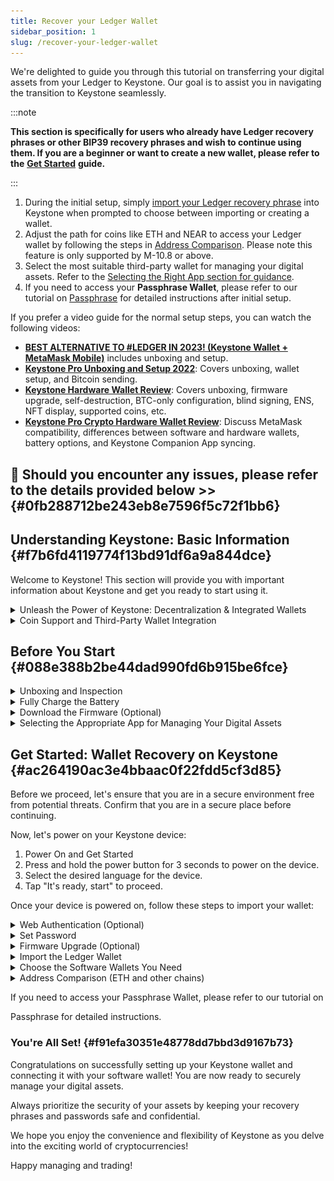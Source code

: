 ```yaml
---
title: Recover your Ledger Wallet
sidebar_position: 1
slug: /recover-your-ledger-wallet
---
```




We're delighted to guide you through this tutorial on transferring your digital assets from your Ledger to Keystone. Our goal is to assist you in navigating the transition to Keystone seamlessly.


:::note


**This section is specifically for users who already have Ledger recovery phrases or other BIP39 recovery phrases and wish to continue using them. If you are a beginner or want to create a new wallet, please refer to the** [**Get Started**](https://support.keyst.one/getting-started/setting-up-keystone-new) **guide.**


:::

1. During the initial setup, simply [import your Ledger recovery phrase](notion://www.notion.so/o/-MVoz_IYFQgJOaCIqOIM/s/rQXQQRT6etffwhkFpfZG/~/changes/214/advanced-features/recovery-phrase/recover-your-ledger-wallet#import-the-ledger-wallet) into Keystone when prompted to choose between importing or creating a wallet.
1. Adjust the path for coins like ETH and NEAR to access your Ledger wallet by following the steps in [Address Comparison](notion://www.notion.so/o/-MVoz_IYFQgJOaCIqOIM/s/rQXQQRT6etffwhkFpfZG/~/changes/214/advanced-features/recovery-phrase/recover-your-ledger-wallet#address-comparison-eth-and-other-chains). Please note this feature is only supported by M-10.8 or above.
1. Select the most suitable third-party wallet for managing your digital assets. Refer to the [Selecting the Right App section for guidance](notion://www.notion.so/o/-MVoz_IYFQgJOaCIqOIM/s/rQXQQRT6etffwhkFpfZG/~/changes/214/advanced-features/recovery-phrase/recover-your-ledger-wallet#selecting-the-appropriate-app-for-managing-your-digital-assets).
1. If you need to access your **Passphrase Wallet**, please refer to our tutorial on [Passphrase](notion://www.notion.so/o/-MVoz_IYFQgJOaCIqOIM/s/rQXQQRT6etffwhkFpfZG/~/changes/214/advanced-features/passphrase) for detailed instructions after initial setup.

If you prefer a video guide for the normal setup steps, you can watch the following videos:

- [**BEST ALTERNATIVE TO #LEDGER IN 2023! (Keystone Wallet + MetaMask Mobile)**](https://www.youtube.com/watch?v=sB3Fh5y2Gho) includes unboxing and setup.
- [**Keystone Pro Unboxing and Setup 2022**](https://www.youtube.com/watch?v=OrTpi8VVGCA): Covers unboxing, wallet setup, and Bitcoin sending.
- [**Keystone Hardware Wallet Review**](https://www.youtube.com/watch?v=FLQ8-pHjzcQ): Covers unboxing, firmware upgrade, self-destruction, BTC-only configuration, blind signing, ENS, NFT display, supported coins, etc.
- [**Keystone Pro Crypto Hardware Wallet Review**](https://www.youtube.com/watch?v=_QfmWQAFxZA): Discuss MetaMask compatibility, differences between software and hardware wallets, battery options, and Keystone Companion App syncing.

## 👏 **Should you encounter any issues, please refer to the details provided below &gt;&gt;** {#0fb288712be243eb8e7596f5c72f1bb6}


## Understanding Keystone: Basic Information {#f7b6fd4119774f13bd91df6a9a844dce}


Welcome to Keystone! This section will provide you with important information about Keystone and get you ready to start using it.


<details>
  <summary>Unleash the Power of Keystone: Decentralization & Integrated Wallets</summary>


Keystone operates as a decentralized hardware for managing cryptocurrency, presenting numerous benefits compared to conventional all-in-one solutions. It boasts improved security measures and mitigates the risk of single-point failures.


**Keystone encourages diversity in software wallet usage by offering integrations with various options (e.g. MetaMask, Core, BlockWallet, OKX, Keplr, etc.)**, thus giving users an increased level of control and flexibility over their digital assets.


In circumstances where wallet recovery becomes essential, such as when a Keystone device goes missing or is damaged, Keystone supports coin/token recovery through the respective blockchain's official or widely-used software wallets. We adhere to their primary derivation paths.


In contrast, Ledger follows the standard BIP44 derivation path, leading to differences in Keystone and Ledger addresses. Ledger has elaborated on this topic in their own article: [**Understanding Crypto Addresses and Derivation Paths**](https://blog.ledger.com/understanding-crypto-addresses-and-derivation-paths/).


Thus, the primary distinctions are our emphasis on users harnessing third-party software wallets to enrich their experience and lessen reliance, along with our use of distinct derivation paths to create accounts for certain coins/tokens.



  </details>


<details>
  <summary>Coin Support and Third-Party Wallet Integration</summary>


Keystone offers support for a diverse range of digital assets, including popular cryptocurrencies such as BTC, ETH, SOL, NEAR, BNB, POLYGON, APTOS, DOT, KSM, XRP, LTC, DASH, BCH, AR, ATM, and TRON. By default, Keystone displays the main-chain assets, but you can easily add and manage additional tokens through the software wallets.


To stay informed about the latest supported assets and compatible wallets, we recommend visiting the [Keystone website](https://keyst.one/supported-wallets-and-assets) for an up-to-date list.


We are also excited to announce that upcoming support for ADA is in the works. Stay tuned for further updates on this integration.



  </details>


## Before You Start {#088e388b2be44dad990fd6b915be6fce}


<details>
  <summary>Unboxing and Inspection</summary>


⏭️ [Unboxing Video](https://twitter.com/AldridgeFJoseph/status/1598315996225355777?s=20&t=pYzNCZx2NCCRduPmNFp51Q)


After removing the plastic seal from the packaging box, please check if the tamper-evident seals on both sides of the box are intact. Additionally, you can verify the authenticity of your device and prevent supply chain attacks by performing a [Web Authentication](https://keyst.one/authentication) check.


**What's in the BOX**


**Keystone Pro:**

1. Keystone Pro device *1
2. AAA battery case *1
3. Li-Battery *1
4. USB-a to USB-c Charging Cable *1
5. Quick Guide *1
6. Keystone Warranty Card *1
7. Recovery Phrase Backup Card *3

**Keystone Essential:**

1. Keystone Essential device *1
2. AAA battery case *1
3. Quick Guide *1
4. Keystone Warranty Card *1
5. Recovery Phrase Backup Card *3

Take the time to familiarize yourself with the contents of the package and ensure everything is included as mentioned above.


![](./1962087251.png)



  </details>


<details>
  <summary>Fully Charge the Battery</summary>


To ensure your Keystone device is ready for seamless operation, please follow the charging instructions based on the model you have:


**For Keystone Pro:**

- Use a 5V1A or 5V2A USB Type-A adapter to charge your Keystone device.
- The LED indicator will turn from white to yellow, indicating a full charge within approximately 3-4 hours.

**For Keystone Essential:**

- It is recommended to use fresh and non-expired 1.5V AAA rechargeable batteries.
- We suggest using Panasonic AAA rechargeable batteries for optimal performance.
- The brand, quality, and material of the batteries may affect the battery life of the device.

Ensuring a fully charged battery will contribute to a smooth and reliable experience with your Keystone device.



  </details>


<details>
  <summary>Download the Firmware (Optional)</summary>


If you notice any discrepancies between your Ledger and Keystone accounts, it is recommended to update your Keystone firmware to the latest version (M-10.8 or newer). This update will also enable you to change the path to Ledger's format.


To download the latest firmware, please follow these steps:


1. Prepare an SD card with a capacity of less than 512GB (2 or 4GB is sufficient) and format it as FAT32.
2. Visit the official [Keystone Firmware](https://keyst.one/firmware) page to access the download.
3. Extract the downloaded file and copy the "update.zip" file onto the SD card.


Updating the firmware ensures optimal functionality and compatibility with your Keystone device.


For a detailed tutorial on updating the firmware, please refer to the [Firmware Update guide](notion://www.notion.so/o/-MVoz_IYFQgJOaCIqOIM/s/rQXQQRT6etffwhkFpfZG/~/changes/214/getting-started/firmware-upgrading).



  </details>


<details>
  <summary>Selecting the Appropriate App for Managing Your Digital Assets</summary>


To effectively manage your digital assets, it's crucial to pick the right software wallet compatible with your chosen coins, tokens, or chains. Here are some of our recommendations:


**BlueWallet**: Ideal for BTC on mobile devices.


**MetaMask**: Recommended for EVM tokens like ETH, AVAX, and BNB on mobile or as a browser extension.


**Keplr**: Use it as a browser extension for Cosmos Eco.


**Solflare**: Manage SOL and SPL tokens on mobile or as a browser extension.


**Keystone Hardware Wallet**: Download this app for managing BTC, ETH, BCH, BNB, DASH, DOT, LTC, and TON with basic features like send/receive only.


Check out the [”Supported Assets and Wallets”](https://keyst.one/supported-wallets-and-assets) page on Keystone's official website for an exhaustive list of compatible digital assets and software wallets.



  </details>


## Get Started: Wallet Recovery on Keystone {#ac264190ac3e4bbaac0f22fdd5cf3d85}


Before we proceed, let's ensure that you are in a secure environment free from potential threats. Confirm that you are in a secure place before continuing.


Now, let's power on your Keystone device:

1. Power On and Get Started
1. Press and hold the power button for 3 seconds to power on the device.
1. Select the desired language for the device.
1. Tap "It's ready, start" to proceed.

Once your device is powered on, follow these steps to import your wallet:


<details>
  <summary>Web Authentication (Optional)</summary>


Web authentication is a crucial step in verifying the authenticity of your device and protecting against supply chain attacks. To perform web authentication, follow these steps:

1. Go to the Web Authentication page: Visit the official Keystone website and click on "Start Authenticate" on your hardware wallet.
2. Scan the QR code: Use the camera on your Keystone device to scan the QR codes displayed on the official website.
3. Enter and Verify: Enter the verification code provided by your hardware wallet into the official website. If the code matches, your device is secure. If it fails to match, please contact support@keystone.one for assistance.

For more detailed information on web authentication and its role in countering supply chain attacks, you can refer to the blog post titled "Web Authentication: A Counter to Supply Chain Attacks."



  </details>


<details>
  <summary>Set Password</summary>

1. Create a password for your Keystone device that is at least 10 characters long
2. Includes UPPER and lowercase letters


  </details>


<details>
  <summary>Firmware Upgrade (Optional)</summary>


**Download the firmware**

1. Prepare an SD card with a capacity of less than 512GB (2 or 4GB is sufficient) and format it as FAT32.
2. Visit the official Keystone firmware page to access the download.
3. Extract the downloaded file and copy the "update.zip" file onto the SD card.

**Install**

1. Insert the SD card into the Keystone device, ensuring it is properly inserted.
2. Go to "Update Now" on the device to start the firmware upgrade.

For a detailed tutorial on updating the firmware, please refer to the Firmware Update guide.



  </details>


<details>
  <summary>Import the Ledger Wallet</summary>

1. Choose the length of your recovery phrases (12, 18, or 24 words).
2. Enter the seed phrase by typing the first 4 letters, and the device will automatically move to the next input box.
3. Tap [Import Wallet] to proceed.


  </details>


<details>
  <summary>Choose the Software Wallets You Need</summary>


Tap here to learn why the Keystone Companion App is not recommended as a wallet companion, but it is advised to choose one that suits you best.


**Download the App**


Depending on the coins or chains you want to manage, download the corresponding software wallet(s) from the app stores or official websites.


For an up-to-date list of supported assets and wallets, visit the Keystone website.


**Connect/Link Keystone with it**

1. On the Keystone device, navigate to and select the desired software wallet.
2. Use the software wallet to scan the QR code displayed on the Keystone device.


  </details>


<details>
  <summary>Address Comparison (ETH and other chains)</summary>


When transitioning from Ledger to Keystone, it’s important to perform a comparison of addresses, particularly for Ethereum (ETH) and other chains. Keystone’s latest firmware version enables the alteration of the path to match Ledger's format, hence granting access to your Ledger account.


If a change in the derivation path is required, you can achieve it by following these steps:

1. Navigate to the coin/token for which you need to change the path.
2. Click on the triple-dot icon located at the top-right corner.
3. Tap [Change Derivation Path] to access it.

Here is a snippet of some address discrepancies for various chains between Keystone and Ledger:


![](./778945163.png)



  </details>


If you need to access your Passphrase Wallet, please refer to our tutorial on


Passphrase for detailed instructions.


### You're All Set! {#f91efa30351e48778dd7bbd3d9167b73}


Congratulations on successfully setting up your Keystone wallet and connecting it with your software wallet! You are now ready to securely manage your digital assets.


Always prioritize the security of your assets by keeping your recovery phrases and passwords safe and confidential.


We hope you enjoy the convenience and flexibility of Keystone as you delve into the exciting world of cryptocurrencies!


Happy managing and trading!


